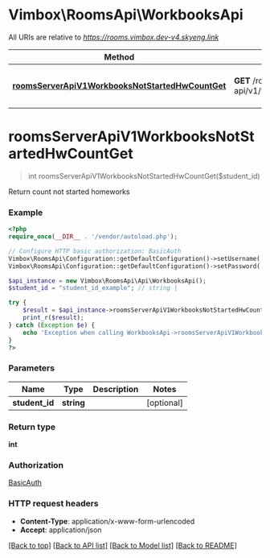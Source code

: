# Vimbox\RoomsApi\WorkbooksApi

All URIs are relative to *https://rooms.vimbox.dev-v4.skyeng.link*

Method | HTTP request | Description
------------- | ------------- | -------------
[**roomsServerApiV1WorkbooksNotStartedHwCountGet**](WorkbooksApi.md#roomsServerApiV1WorkbooksNotStartedHwCountGet) | **GET** /rooms/server-api/v1/workbooks/notStartedHwCount | Return count not started homeworks


# **roomsServerApiV1WorkbooksNotStartedHwCountGet**
> int roomsServerApiV1WorkbooksNotStartedHwCountGet($student_id)

Return count not started homeworks

### Example
```php
<?php
require_once(__DIR__ . '/vendor/autoload.php');

// Configure HTTP basic authorization: BasicAuth
Vimbox\RoomsApi\Configuration::getDefaultConfiguration()->setUsername('YOUR_USERNAME');
Vimbox\RoomsApi\Configuration::getDefaultConfiguration()->setPassword('YOUR_PASSWORD');

$api_instance = new Vimbox\RoomsApi\Api\WorkbooksApi();
$student_id = "student_id_example"; // string | 

try {
    $result = $api_instance->roomsServerApiV1WorkbooksNotStartedHwCountGet($student_id);
    print_r($result);
} catch (Exception $e) {
    echo 'Exception when calling WorkbooksApi->roomsServerApiV1WorkbooksNotStartedHwCountGet: ', $e->getMessage(), PHP_EOL;
}
?>
```

### Parameters

Name | Type | Description  | Notes
------------- | ------------- | ------------- | -------------
 **student_id** | **string**|  | [optional]

### Return type

**int**

### Authorization

[BasicAuth](../../README.md#BasicAuth)

### HTTP request headers

 - **Content-Type**: application/x-www-form-urlencoded
 - **Accept**: application/json

[[Back to top]](#) [[Back to API list]](../../README.md#documentation-for-api-endpoints) [[Back to Model list]](../../README.md#documentation-for-models) [[Back to README]](../../README.md)

